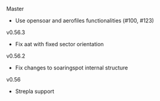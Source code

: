 Master
- Use opensoar and aerofiles functionalities (#100, #123)

v0.56.3
- Fix aat with fixed sector orientation

v0.56.2
- Fix changes to soaringspot internal structure

v0.56
- Strepla support

